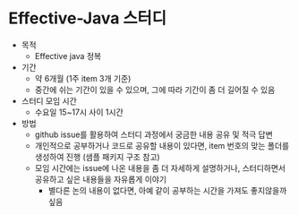 # Effective-Java 스터디

- 목적
  - Effective java 정복
- 기간
  - 약 6개월 (1주 item 3개 기준)
  - 중간에 쉬는 기간이 있을 수 있으며, 그에 따라 기간이 좀 더 길어질 수 있음
- 스터디 모임 시간
  - 수요일 15~17시 사이 1시간
- 방법
  - github issue를 활용하여 스터디 과정에서 궁금한 내용 공유 및 적극 답변
  - 개인적으로 공부하거나 코드로 공유할 내용이 있다면, item 번호의 맞는 폴더를 생성하여 진행 (샘플 패키지 구조 참고)
  - 모임 시간에는 issue에 나온 내용을 좀 더 자세하게 설명하거나, 스터디하면서 공유하고 싶은 내용들을 자유롭게 이야기
    - 별다른 논의 내용이 없다면, 아예 같이 공부하는 시간을 가져도 좋지않을까 싶음
 